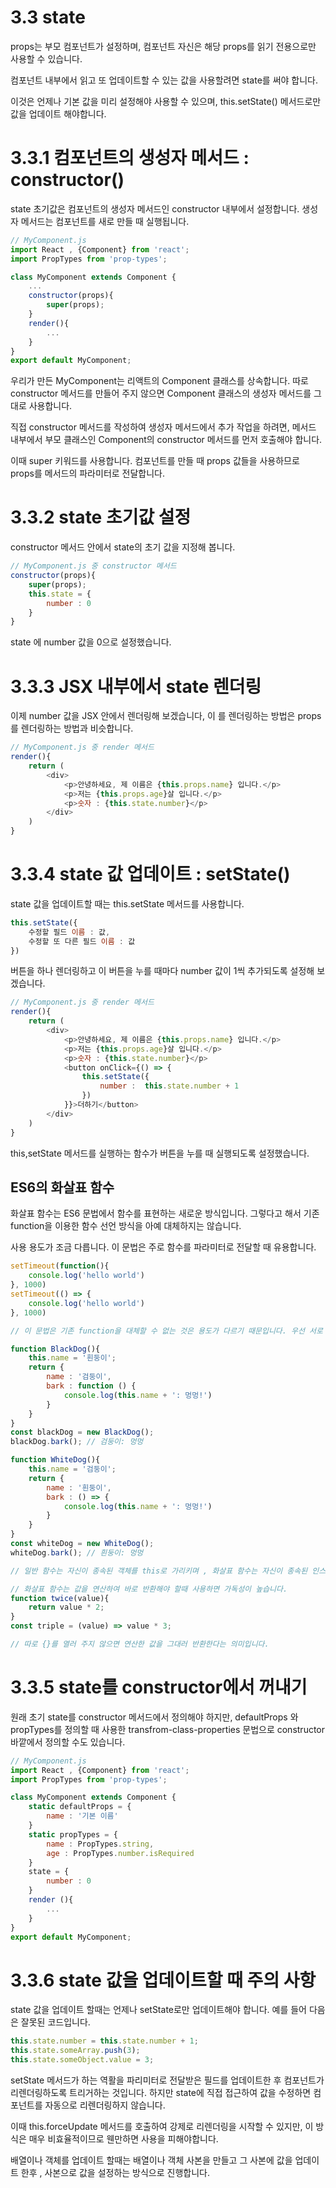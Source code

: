 # 3.3 state

props는 부모 컴포넌트가 설정하며, 컴포넌트 자신은 해당 props를 읽기 전용으로만 사용할 수 있습니다. 

컴포넌트 내부에서 읽고 또 업데이트할 수 있는 값을 사용할려면 state를 써야 합니다.

이것은 언제나 기본 값을 미리 설정해야 사용할 수 있으며, this.setState() 메서드로만 값을 업데이트 해야합니다.

# 3.3.1 컴포넌트의 생성자 메서드 : constructor()

state 초기값은 컴포넌트의 생성자 메서드인 constructor 내부에서 설정합니다. 생성자 메서드는 컴포넌트를 새로 만들 때 실행됩니다.

```js
// MyComponent.js
import React , {Component} from 'react';
import PropTypes from 'prop-types';

class MyComponent extends Component {
    ...
    constructor(props){
        super(props);
    }
    render(){
        ...
    }
}
export default MyComponent;
```

우리가 만든 MyComponent는 리액트의 Component 클래스를 상속합니다. 따로 constructor 메서드를 만들어 주지 않으면 Component 클래스의 생성자 메서드를 그대로 사용합니다. 

직접 constructor 메서드를 작성하여 생성자 메서드에서 추가 작업을 하려면, 메서드 내부에서 부모 클래스인 Component의 constructor 메서드를 먼저 호출해야 합니다. 

이때 super 키워드를 사용합니다. 컴포넌트를 만들 때 props 값들을 사용하므로 props를 메서드의 파라미터로 전달합니다.

# 3.3.2 state 초기값 설정

constructor 메서드 안에서 state의 초기 값을 지정해 봅니다.

```js
// MyComponent.js 중 constructor 메서드
constructor(props){
    super(props);
    this.state = {
        number : 0
    }
}
```

state 에 number 값을 0으로 설정했습니다.

# 3.3.3 JSX 내부에서 state 렌더링

이제 number 값을 JSX 안에서 렌더링해 보겠습니다, 이 를 렌더링하는 방법은 props를 렌더링하는 방법과 비슷합니다.

```js
// MyComponent.js 중 render 메서드
render(){
    return (
        <div>
            <p>안녕하세요, 제 이름은 {this.props.name} 입니다.</p>
            <p>저는 {this.props.age}살 입니다.</p>
            <p>숫자 : {this.state.number}</p>
        </div>
    )
}
```

# 3.3.4 state 값 업데이트 : setState()

state 값을 업데이트할 때는 this.setState 메서드를 사용합니다.

```js
this.setState({
    수정할 필드 이름 : 값,
    수정할 또 다른 필드 이름 : 값
})
```

버튼을 하나 렌더링하고 이 버튼을 누를 때마다 number 값이 1씩 추가되도록 설정해 보겠습니다.

```js
// MyComponent.js 중 render 메서드
render(){
    return (
        <div>
            <p>안녕하세요, 제 이름은 {this.props.name} 입니다.</p>
            <p>저는 {this.props.age}살 입니다.</p>
            <p>숫자 : {this.state.number}</p>
            <button onClick={() => {
                this.setState({
                    number :  this.state.number + 1
                })
            }}>더하기</button>
        </div>
    )
}
```

this,setState 메서드를 실행하는 함수가 버튼을 누를 때 실행되도록 설정했습니다.

## ES6의 화살표 함수

화살표 함수는 ES6 문법에서 함수를 표현하는 새로운 방식입니다. 그렇다고 해서 기존 function을 이용한 함수 선언 방식을 아예 대체하지는 않습니다.

사용 용도가 조금 다릅니다. 이 문법은 주로 함수를 파라미터로 전달할 때 유용합니다.

```js
setTimeout(function(){
    console.log('hello world')
}, 1000)
setTimeout(() => {
    console.log('hello world')
}, 1000)

// 이 문법은 기존 function을 대체할 수 없는 것은 용도가 다르기 때문입니다. 우선 서로 가리치고 있는 this 값이 다릅니다.

function BlackDog(){
    this.name = '흰둥이';
    return {
        name : '검둥이',
        bark : function () {
            console.log(this.name + ': 멍멍!')
        }
    }
}
const blackDog = new BlackDog();
blackDog.bark(); // 검둥이: 멍멍

function WhiteDog(){
    this.name = '검둥이';
    return {
        name : '흰둥이',
        bark : () => {
            console.log(this.name + ': 멍멍!')
        }
    }
}
const whiteDog = new WhiteDog();
whiteDog.bark(); // 흰둥이: 멍멍

// 일반 함수는 자신이 종속된 객체를 this로 가리키며 , 화살표 함수는 자신이 종속된 인스턴스를 가리킵니다.

// 화살표 함수는 값을 연산하여 바로 반환해야 할때 사용하면 가독성이 높습니다.
function twice(value){
    return value * 2;
}
const triple = (value) => value * 3;

// 따로 {}를 열러 주지 않으면 연산한 값을 그대러 반환한다는 의미입니다.
```

# 3.3.5 state를 constructor에서 꺼내기

원래 초기 state를 constructor 메서드에서 정의해야 하지만, defaultProps 와 propTypes를 정의할 때 사용한 transfrom-class-properties 문법으로 constructor 바깥에서 정의할 수도 있습니다.

```js
// MyComponent.js
import React , {Component} from 'react';
import PropTypes from 'prop-types';

class MyComponent extends Component {
    static defaultProps = {
        name : '기본 이름'
    }
    static propTypes = {
        name : PropTypes.string,
        age : PropTypes.number.isRequired
    }
    state = {
        number : 0
    }
    render (){
        ...
    }
}
export default MyComponent;
```

# 3.3.6 state 값을 업데이트할 때 주의 사항

state 값을 업데이트 할때는 언제나 setState로만 업데이트해야 합니다. 예를 들어 다음은 잘못된 코드입니다.

```js
this.state.number = this.state.number + 1;
this.state.someArray.push(3);
this.state.someObject.value = 3;
```

setState 메서드가 하는 역활을 파리미터로 전달받은 필드를 업데이트한 후 컴포넌트가 리렌더링하도록 트리거하는 것입니다. 하지만 state에 직접 접근하여 값을 수정하면 컴포넌트를 자동으로 리렌더링하지 않습니다.

이때 this.forceUpdate 메서드를 호출하여 강제로 리렌더링을 시작할 수 있지만, 이 방식은 매우 비효율적이므로 웬만하면 사용을 피해야합니다.

배열이나 객체를 업데이트 할때는 배열이나 객체 사본을 만들고 그 사본에 값을 업데이트 한후 , 사본으로 값을 설정하는 방식으로 진행합니다.

